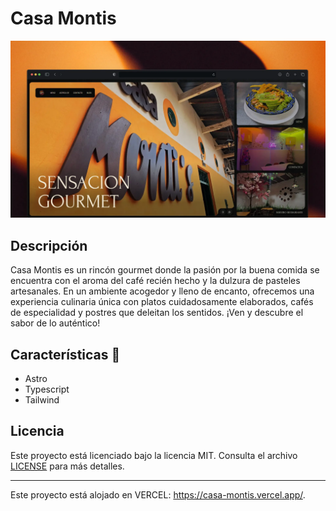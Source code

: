 # Casa Montis
![just-the-basics](./public/preview.webp)

## Descripción

Casa Montis es un rincón gourmet donde la pasión por la buena comida se encuentra con el aroma del café recién hecho y la dulzura de pasteles artesanales. En un ambiente acogedor y lleno de encanto, ofrecemos una experiencia culinaria única con platos cuidadosamente elaborados, cafés de especialidad y postres que deleitan los sentidos. ¡Ven y descubre el sabor de lo auténtico!


## Características 🚀

- Astro
- Typescript
- Tailwind

## Licencia

Este proyecto está licenciado bajo la licencia MIT. Consulta el archivo [LICENSE](./LICENSE) para más detalles.

---

Este proyecto está alojado en VERCEL: https://casa-montis.vercel.app/.
